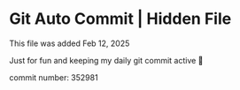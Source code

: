 # Git Auto Commit | Hidden File

This file was added Feb 12, 2025

Just for fun and keeping my daily git commit active 🤪

commit number: 352981
